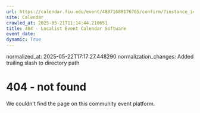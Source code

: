 ```yaml
---
url: https://calendar.fiu.edu/event/48871680176765/confirm/?instance_id=49163452243518&return=https%3A%2F%2Fcalendar.fiu.edu%2Fcalendar%3Fevent_types%255B%255D%3D121723
site: Calendar
crawled_at: 2025-05-21T11:14:44.210651
title: 404 - Localist Event Calendar Software
event_date: 
dynamic: True
---
```

normalized_at: 2025-05-22T17:17:27.448290
normalization_changes: Added trailing slash to directory path

# 404 - not found
We couldn't find the page on this community event platform.
